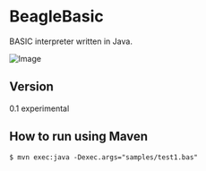 # BeagleBasic
BASIC interpreter written in Java.

![Image](https://github.com/mayuropensource/BeagleBasic/blob/master/images/beagle.png?raw=true)

## Version

0.1 experimental

## How to run using Maven
```$xslt
$ mvn exec:java -Dexec.args="samples/test1.bas"
```
